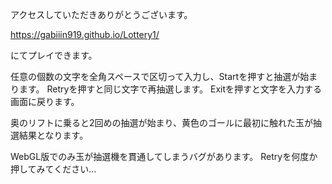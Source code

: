 アクセスしていただきありがとうございます。

https://gabiiin919.github.io/Lottery1/

にてプレイできます。

任意の個数の文字を全角スペースで区切って入力し、Startを押すと抽選が始まります。
Retryを押すと同じ文字で再抽選します。
Exitを押すと文字を入力する画面に戻ります。

奥のリフトに乗ると2回めの抽選が始まり、黄色のゴールに最初に触れた玉が抽選結果となります。

WebGL版でのみ玉が抽選機を貫通してしまうバグがあります。
Retryを何度か押してみてください...

